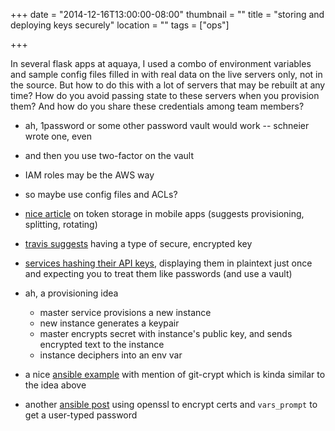 +++
date = "2014-12-16T13:00:00-08:00"
thumbnail = ""
title = "storing and deploying keys securely"
location = ""
tags = ["ops"]

+++

In several flask apps at aquaya,
I used a combo of environment variables and sample config files
filled in with real data on the live servers only, not in the source.
But how to do this with a lot of servers that may be rebuilt at any time?
How do you avoid passing state to these servers when you provision them?
And how do you share these credentials among team members?

<!--more-->

* ah, 1password or some other password vault would work -- schneier wrote one, even
* and then you use two-factor on the vault
* IAM roles may be the AWS way
* so maybe use config files and ACLs?

* [nice article](http://developer.securekey.com/securing-api-access-tokens)
on token storage in mobile apps (suggests provisioning, splitting, rotating)
* [travis suggests](http://docs.travis-ci.com/user/environment-variables/#Secure-Variables)
having a type of secure, encrypted key
* [services hashing their API keys](https://octopusdeploy.com/blog/hashing-api-keys),
displaying them in plaintext just once and expecting you to treat them like passwords (and use a vault)

* ah, a provisioning idea
  * master service provisions a new instance
  * new instance generates a keypair
  * master encrypts secret with instance's public key, and sends encrypted text to the instance
  * instance deciphers into an env var

* a nice [ansible example](http://www.stavros.io/posts/example-provisioning-and-deployment-ansible)
with mention of git-crypt which is kinda similar to the idea above
* another [ansible post](http://red-badger.com/blog/2014/02/28/deploying-ssl-keys-securely-with-ansible)
using openssl to encrypt certs and `vars_prompt` to get a user-typed password
